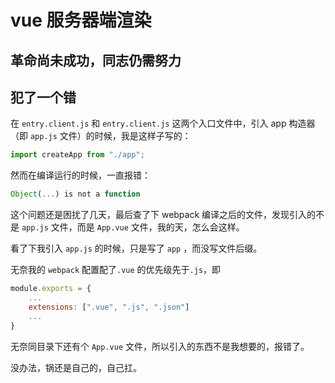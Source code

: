 # vue 服务器端渲染

## 革命尚未成功，同志仍需努力

## 犯了一个错

在 `entry.client.js` 和 `entry.client.js` 这两个入口文件中，引入 app 构造器（即 `app.js` 文件）的时候，我是这样子写的：

```javascript
import createApp from "./app";
```

然而在编译运行的时候，一直报错：

```javascript
Object(...) is not a function
```

这个问题还是困扰了几天，最后查了下 webpack 编译之后的文件，发现引入的不是 `app.js` 文件，而是 `App.vue` 文件，我的天，怎么会这样。

看了下我引入 `app.js` 的时候，只是写了 `app` ，而没写文件后缀。

无奈我的 `webpack` 配置配了`.vue` 的优先级先于`.js`，即

```javascript
module.exports = {
    ...
    extensions: [".vue", ".js", ".json"]
    ...
}
```

无奈同目录下还有个 `App.vue` 文件，所以引入的东西不是我想要的，报错了。

没办法，锅还是自己的，自己扛。
